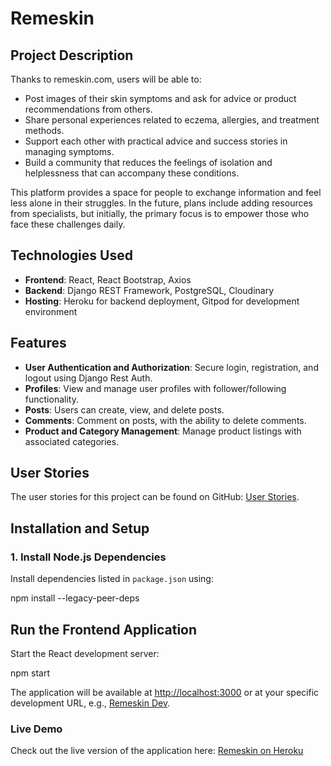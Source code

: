 # Remeskin

## Project Description

Thanks to remeskin.com, users will be able to:

- Post images of their skin symptoms and ask for advice or product recommendations from others.
- Share personal experiences related to eczema, allergies, and treatment methods.
- Support each other with practical advice and success stories in managing symptoms.
- Build a community that reduces the feelings of isolation and helplessness that can accompany these conditions.

This platform provides a space for people to exchange information and feel less alone in their struggles. In the future, plans include adding resources from specialists, but initially, the primary focus is to empower those who face these challenges daily.


## Technologies Used

- **Frontend**: React, React Bootstrap, Axios
- **Backend**: Django REST Framework, PostgreSQL, Cloudinary
- **Hosting**: Heroku for backend deployment, Gitpod for development environment

## Features

- **User Authentication and Authorization**: Secure login, registration, and logout using Django Rest Auth.
- **Profiles**: View and manage user profiles with follower/following functionality.
- **Posts**: Users can create, view, and delete posts.
- **Comments**: Comment on posts, with the ability to delete comments.
- **Product and Category Management**: Manage product listings with associated categories.
## User Stories

The user stories for this project can be found on GitHub: [User Stories](https://github.com/users/Barry1701/projects/11).

## Installation and Setup

### 1. Install Node.js Dependencies

Install dependencies listed in `package.json` using:


npm install --legacy-peer-deps  

## Run the Frontend Application

Start the React development server:

npm start

The application will be available at [http://localhost:3000](http://localhost:3000) or at your specific development URL, e.g., [Remeskin Dev](https://3000-barry1701-remeskincom-4ugf58qe7yy.ws.codeinstitute-ide.net/).


### Live Demo
Check out the live version of the application here: [Remeskin on Heroku](https://remeskin-00de58d1deef.herokuapp.com/)


 
